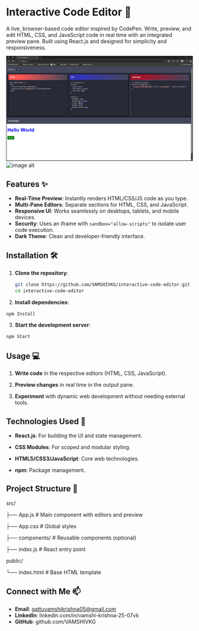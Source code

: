 # Interactive Code Editor 🚀

A live, browser-based code editor inspired by CodePen. Write, preview, and edit HTML, CSS, and JavaScript code in real time with an integrated preview pane. Built using React.js and designed for simplicity and responsiveness.

![image alt](https://github.com/VAMSHIVKG/Interactive-code-editor/blob/7adcde2e888ece887d38e1ac7d01b05f544e8181/src/demo1.png)
![image alt]()

## Features ✨

- **Real-Time Preview**: Instantly renders HTML/CSS/JS code as you type.
- **Multi-Pane Editors**: Separate sections for HTML, CSS, and JavaScript.
- **Responsive UI**: Works seamlessly on desktops, tablets, and mobile devices.
- **Security**: Uses an iframe with `sandbox="allow-scripts"` to isolate user code execution.
- **Dark Theme**: Clean and developer-friendly interface.

## Installation 🛠️

1. **Clone the repository**:
   ```bash
   git clone https://github.com/VAMSHIVKG/interactive-code-editor.git
   cd interactive-code-editor
   ```
2. **Install dependencies**:

```bash
npm Install
```

3. **Start the development server**:

```bash
npm Start
```

## Usage 💻

1. **Write code** in the respective editors (HTML, CSS, JavaScript).

2. **Preview changes** in real time in the output pane.

3. **Experiment** with dynamic web development without needing external tools.

## Technologies Used 🔧

- **React.js**: For building the UI and state management.

- **CSS Modules**: For scoped and modular styling.

- **HTML5/CSS3/JavaScript**: Core web technologies.

- **npm**: Package management.

## Project Structure 📂

src/

├── App.js # Main component with editors and preview

├── App.css # Global styles

├── components/ # Reusable components (optional)

├── index.js # React entry point

public/

└── index.html # Base HTML template

## Connect with Me 📫

- **Email**: gattuvamshikrishna05@gmail.com
- **LinkedIn**: linkedin.com/in/vamshi-krishna-25-07vk
- **GitHub**: github.com/VAMSHIVKG
